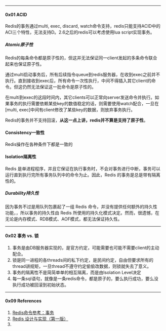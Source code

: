 

----

#### 0x01 ACID

Redis的事务通过multi, exec, discard, watch命令支持，redis只能支持ACID中的ACI三个特性，无法支持D。2.6之后的redis可以考虑使用lua script实现事务。



##### Atomic原子性

Redis的每条命令都是原子性的，但这并无法保证同一client发起的多条命令联合起来也保证原子性。

通过multi启动事务后，所有后续指令queue到redis服务器，在收到exec之前并不执行。直到接收到exec后，所有命令一次性执行，中间不得插入其它client的命令。但这仍然无法保证这一批命令是原子性的。

在multi到exec的这段时间内，其它clients可以正常向server发送命令并执行。如果事务的执行需要依赖某些key的数值稳定的话，则需要使用watch配合，一旦在[multi, exec]中间有client修改了某些key的数据，则放弃事务执行。

Redis的事务并不支持回滚，**从这一点上讲，redis并不算是支持了原子性**。



#### Consistency一致性

Redis操作在各种条件下都是一致的



#### Isolation隔离性

Redis 是单进程程序，并且它保证在执行事务时，不会对事务进行中断，事务可以运行直到执行完所有事务队列中的命令为止。因此，Redis 的事务是总是带有隔离性的。



##### Durability持久性

因为事务不过是用队列包裹起了一组 Redis 命令，并没有提供任何额外的持久性功能，，所以事务的持久性由 Redis 所使用的持久化模式决定。然而，很遗憾，在无论是内存模式、RDB模式、AOF模式，都无法保证持久性。





---

#### 0x02 事务 vs. 锁

1. 事务是由DB服务器实现的，是官方约定，可能需要也可能不需要client的主动配合。
2. 锁是同一进程的各threads间的私下约定，是民间约定，自由但要求所有的thread讲规矩，一旦thread不遵守约定偷偷改数据，则锁就失去了意义。
3. 事务的隔离性不是简简单单的相互隔离，而是由Isolation Level决定
4. 每一条sql语句，就像是一条redis命令，都是原子的，要么执行成功，要么没执行成功被回滚到初始状态。



---

#### 0x09 References

1. [Redis命令参考：事务](http://redisdoc.com/topic/transaction.html)
2. [Redis 设计与实现（第一版）](https://redisbook.readthedocs.io/en/latest/index.html)
3. 
